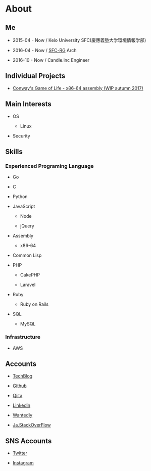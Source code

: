 
<!-- Global site tag (gtag.js) - Google Analytics -->
<script async src="https://www.googletagmanager.com/gtag/js?id=UA-105143295-2"></script>
<script>
  window.dataLayer = window.dataLayer || [];
  function gtag(){dataLayer.push(arguments);}
  gtag('js', new Date());

  gtag('config', 'UA-105143295-2');
</script>

# About

## Me

- 2015-04 - Now / Keio University SFC(慶應義塾大学環境情報学部)

- 2016-04 - Now / [SFC-RG](https://rg.sfc.keio.ac.jp/) Arch

- 2016-10 - Now / Candle.inc Engineer

## Individual Projects

- [Conway's Game of Life - x86-64 assembly (WIP autumn 2017)](https://github.com/dooooooooinggggg/lifegame)

## Main Interests

- OS

    - Linux

- Security

## Skills

### Experienced Programing Language

- Go

- C

- Python

- JavaScript

    - Node

    - jQuery

- Assembly

    - x86-64

- Common Lisp

- PHP

    - CakePHP

    - Laravel

- Ruby

    - Ruby on Rails

- SQL

    - MySQL

### Infrastructure

- AWS


## Accounts

- [TechBlog](http://www.ishikawa.tech/)

- [Github](https://github.com/dooooooooinggggg)

- [Qiita](https://qiita.com/dooooooooinggggg)

- [Linkedin](https://www.linkedin.com/in/tatsunori-ishikawa/)

- [Wantedly](https://www.wantedly.com/users/18456082)

- [Ja.StackOverFlow](https://ja.stackoverflow.com/users/28070/dooooooooinggggg)

## SNS Accounts

- [Twitter](https://twitter.com/ggggniooooooood)

- [Instagram](https://www.instagram.com/dooooooooinggggg/)
